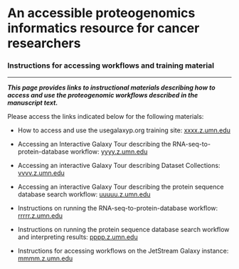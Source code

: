 # An accessible proteogenomics informatics resource for cancer researchers
### Instructions for accessing workflows and training material
--------------------------------------------------------------





**_This page provides links to instructional materials describing how to access and use the proteogenomic workflows described in the manuscript text._**


Please access the links indicated below for the following materials:


- How to access and use the usegalaxyp.org training site: [xxxx.z.umn.edu](http://xxxx.z.umn.edu)

- Accessing an Interactive Galaxy Tour describing the RNA-seq-to-protein-database workflow: [yyyy.z.umn.edu](http://yyyy.z.umn.edu)

- Accessing an interactive Galaxy Tour describing Dataset Collections: [vvvv.z.umn.edu](http://vvvv.z.umn.edu)

- Accessing an interactive Galaxy Tour describing the protein sequence database search workflow: [uuuuu.z.umn.edu](http://uuuuu.z.umn.edu)

- Instructions on running the RNA-seq-to-protein-database workflow: [rrrrr.z.umn.edu](http://rrrrr.z.umn.edu)

- Instructions on running the protein sequence database search workflow and interpreting results: [pppp.z.umn.edu](http://pppp.z.umn.edu)

- Instructions for accessing workflows on the JetStream Galaxy instance: [mmmm.z.umn.edu](http://mmmm.z.umn.edu)

